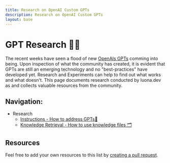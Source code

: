 ```yaml
---
title: Research on OpenAI Custom GPTs
description: Research on OpenAI Custom GPTs
layout: base
---
```

# GPT Research 🧑‍🔬

The recent weeks have seen a flood of new [OpenAIs GPTs](https://openai.com/blog/introducing-gpts) comming into being. Upon inspection of what the community has created, it is evident that GPTs are still an emerging technology and no "best-practices" have developed yet. Research and Experiments can help to find out what works and what doesn't. This page documents research conducted by luona.dev as and collects valuable resources from the community.

## Navigation:
- Research
    - [Instructions - How to address GPTs👋](/research/adressing-experiment/)
    - [Knowledge Retrieval - How to use knowledge files 🗂️](/research/knowledge-retrieval-experiment/)

## Resources
Feel free to add your own resources to this list by [creating a pull request](https://github.com/luona-dev/latestGPTs#contribution-guidelines).